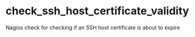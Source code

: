 # check_ssh_host_certificate_validity
Nagios check for checking if an SSH host certificate is about to expire 

